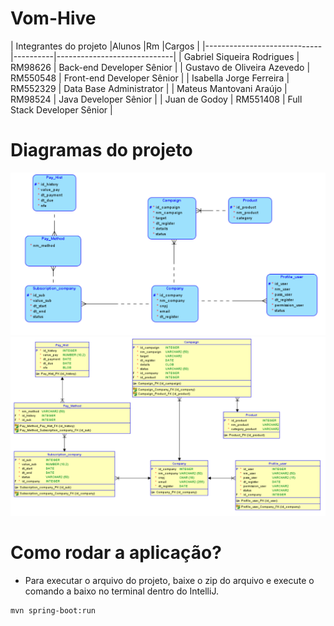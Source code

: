 # Vom-Hive

|        Integrantes do projeto
|Alunos                       |Rm        |Cargos                       |
|-----------------------------|----------|-----------------------------|
| Gabriel Siqueira Rodrigues  | RM98626  | Back-end Developer Sênior   |
| Gustavo de Oliveira Azevedo | RM550548 | Front-end Developer Sênior  |
| Isabella Jorge Ferreira     | RM552329 | Data Base Administrator     |
| Mateus Mantovani Araújo     | RM98524  | Java Developer Sênior       |
| Juan de Godoy               | RM551408 | Full Stack Developer Sênior |

# Diagramas do projeto

<img src="https://github.com/Challengers-2-O-Retorno/VOM-HIVEJava/blob/main/diagrams/Logical.png">

<img src="https://github.com/Challengers-2-O-Retorno/VOM-HIVEJava/blob/main/diagrams/Relational.png">

# Como rodar a aplicação?

- Para executar o arquivo do projeto, baixe o zip do arquivo e execute o comando a baixo no terminal dentro do IntelliJ.
  
```
mvn spring-boot:run
```


